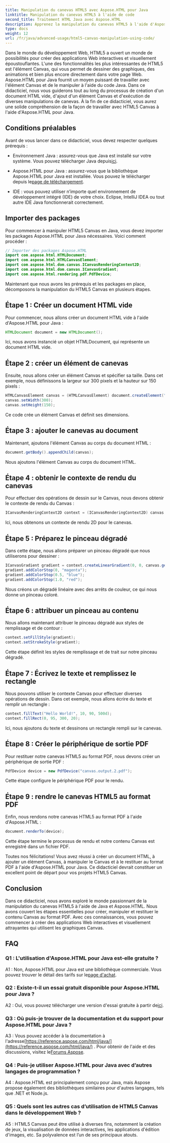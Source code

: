 ```yaml
---
title: Manipulation du canevas HTML5 avec Aspose.HTML pour Java
linktitle: Manipulation du canevas HTML5 à l'aide de code
second_title: Traitement HTML Java avec Aspose.HTML
description: Apprenez la manipulation du canevas HTML5 à l'aide d'Aspose.HTML pour Java. Créez des graphiques interactifs avec des conseils étape par étape.
type: docs
weight: 12
url: /fr/java/advanced-usage/html5-canvas-manipulation-using-code/
---
```

Dans le monde du développement Web, HTML5 a ouvert un monde de possibilités pour créer des applications Web interactives et visuellement époustouflantes. L'une des fonctionnalités les plus intéressantes de HTML5 est l'élément Canvas, qui vous permet de dessiner des graphiques, des animations et bien plus encore directement dans votre page Web. Aspose.HTML pour Java fournit un moyen puissant de travailler avec l'élément Canvas et de le manipuler à l'aide du code Java. Dans ce didacticiel, nous vous guiderons tout au long du processus de création d'un document HTML vide, d'ajout d'un élément Canvas et d'exécution de diverses manipulations de canevas. À la fin de ce didacticiel, vous aurez une solide compréhension de la façon de travailler avec HTML5 Canvas à l'aide d'Aspose.HTML pour Java.

## Conditions préalables

Avant de vous lancer dans ce didacticiel, vous devez respecter quelques prérequis :

-  Environnement Java : assurez-vous que Java est installé sur votre système. Vous pouvez télécharger Java depuis[ici](https://www.java.com/download/).

-  Aspose.HTML pour Java : assurez-vous que la bibliothèque Aspose.HTML pour Java est installée. Vous pouvez le télécharger depuis le[page de téléchargement](https://releases.aspose.com/html/java/).

- IDE : vous pouvez utiliser n’importe quel environnement de développement intégré (IDE) de votre choix. Eclipse, IntelliJ IDEA ou tout autre IDE Java fonctionnerait correctement.

## Importer des packages

Pour commencer à manipuler HTML5 Canvas en Java, vous devez importer les packages Aspose.HTML pour Java nécessaires. Voici comment procéder :

```java
// Importer des packages Aspose.HTML
import com.aspose.html.HTMLDocument;
import com.aspose.html.HTMLCanvasElement;
import com.aspose.html.dom.canvas.ICanvasRenderingContext2D;
import com.aspose.html.dom.canvas.ICanvasGradient;
import com.aspose.html.rendering.pdf.PdfDevice;
```

Maintenant que nous avons les prérequis et les packages en place, décomposons la manipulation du HTML5 Canvas en plusieurs étapes.

## Étape 1 : Créer un document HTML vide

Pour commencer, nous allons créer un document HTML vide à l'aide d'Aspose.HTML pour Java :

```java
HTMLDocument document = new HTMLDocument();
```

Ici, nous avons instancié un objet HTMLDocument, qui représente un document HTML vide.

## Étape 2 : créer un élément de canevas

Ensuite, nous allons créer un élément Canvas et spécifier sa taille. Dans cet exemple, nous définissons la largeur sur 300 pixels et la hauteur sur 150 pixels :

```java
HTMLCanvasElement canvas = (HTMLCanvasElement) document.createElement("canvas");
canvas.setWidth(300);
canvas.setHeight(150);
```

Ce code crée un élément Canvas et définit ses dimensions.

## Étape 3 : ajouter le canevas au document

Maintenant, ajoutons l'élément Canvas au corps du document HTML :

```java
document.getBody().appendChild(canvas);
```

Nous ajoutons l'élément Canvas au corps du document HTML.

## Étape 4 : obtenir le contexte de rendu du canevas

Pour effectuer des opérations de dessin sur le Canvas, nous devons obtenir le contexte de rendu du Canvas :

```java
ICanvasRenderingContext2D context = (ICanvasRenderingContext2D) canvas.getContext("2d");
```

Ici, nous obtenons un contexte de rendu 2D pour le canevas.

## Étape 5 : Préparez le pinceau dégradé

Dans cette étape, nous allons préparer un pinceau dégradé que nous utiliserons pour dessiner :

```java
ICanvasGradient gradient = context.createLinearGradient(0, 0, canvas.getWidth(), 0);
gradient.addColorStop(0, "magenta");
gradient.addColorStop(0.5, "blue");
gradient.addColorStop(1.0, "red");
```

Nous créons un dégradé linéaire avec des arrêts de couleur, ce qui nous donne un pinceau coloré.

## Étape 6 : attribuer un pinceau au contenu

Nous allons maintenant attribuer le pinceau dégradé aux styles de remplissage et de contour :

```java
context.setFillStyle(gradient);
context.setStrokeStyle(gradient);
```

Cette étape définit les styles de remplissage et de trait sur notre pinceau dégradé.

## Étape 7 : Écrivez le texte et remplissez le rectangle

Nous pouvons utiliser le contexte Canvas pour effectuer diverses opérations de dessin. Dans cet exemple, nous allons écrire du texte et remplir un rectangle :

```java
context.fillText("Hello World!", 10, 90, 500d);
context.fillRect(0, 95, 300, 20);
```

Ici, nous ajoutons du texte et dessinons un rectangle rempli sur le canevas.

## Étape 8 : Créer le périphérique de sortie PDF

Pour restituer notre canevas HTML5 au format PDF, nous devons créer un périphérique de sortie PDF :

```java
PdfDevice device = new PdfDevice("canvas.output.2.pdf");
```

Cette étape configure le périphérique PDF pour le rendu.

## Étape 9 : rendre le canevas HTML5 au format PDF

Enfin, nous rendons notre canevas HTML5 au format PDF à l'aide d'Aspose.HTML :

```java
document.renderTo(device);
```

Cette étape termine le processus de rendu et notre contenu Canvas est enregistré dans un fichier PDF.

Toutes nos félicitations! Vous avez réussi à créer un document HTML, à ajouter un élément Canvas, à manipuler le Canvas et à le restituer au format PDF à l'aide d'Aspose.HTML pour Java. Ce didacticiel devrait constituer un excellent point de départ pour vos projets HTML5 Canvas.

## Conclusion

Dans ce didacticiel, nous avons exploré le monde passionnant de la manipulation du canevas HTML5 à l'aide de Java et Aspose.HTML. Nous avons couvert les étapes essentielles pour créer, manipuler et restituer le contenu Canvas au format PDF. Avec ces connaissances, vous pouvez commencer à créer des applications Web interactives et visuellement attrayantes qui utilisent les graphiques Canvas.

## FAQ

### Q1 : L'utilisation d'Aspose.HTML pour Java est-elle gratuite ?

 A1 : Non, Aspose.HTML pour Java est une bibliothèque commerciale. Vous pouvez trouver le détail des tarifs sur le[page d'achat](https://purchase.aspose.com/buy).

### Q2 : Existe-t-il un essai gratuit disponible pour Aspose.HTML pour Java ?

 A2 : Oui, vous pouvez télécharger une version d'essai gratuite à partir de[ici](https://releases.aspose.com/).

### Q3 : Où puis-je trouver de la documentation et du support pour Aspose.HTML pour Java ?

 A3 : Vous pouvez accéder à la documentation à l'adresse[https://reference.aspose.com/html/java/](https://reference.aspose.com/html/java/) . Pour obtenir de l'aide et des discussions, visitez le[Forums Aspose](https://forum.aspose.com/).

### Q4 : Puis-je utiliser Aspose.HTML pour Java avec d’autres langages de programmation ?

A4 : Aspose.HTML est principalement conçu pour Java, mais Aspose propose également des bibliothèques similaires pour d'autres langages, tels que .NET et Node.js.

### Q5 : Quels sont les autres cas d’utilisation de HTML5 Canvas dans le développement Web ?

A5 : HTML5 Canvas peut être utilisé à diverses fins, notamment la création de jeux, la visualisation de données interactives, les applications d'édition d'images, etc. Sa polyvalence est l’un de ses principaux atouts.